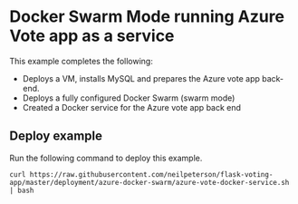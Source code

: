 # Docker Swarm Mode running Azure Vote app as a service

This example completes the following:

- Deploys a VM, installs MySQL and prepares the Azure vote app back-end.
- Deploys a fully configured Docker Swarm (swarm mode)
- Created a Docker service for the Azure vote app back end

## Deploy example

Run the following command to deploy this example.

```
curl https://raw.githubusercontent.com/neilpeterson/flask-voting-app/master/deployment/azure-docker-swarm/azure-vote-docker-service.sh | bash
```
